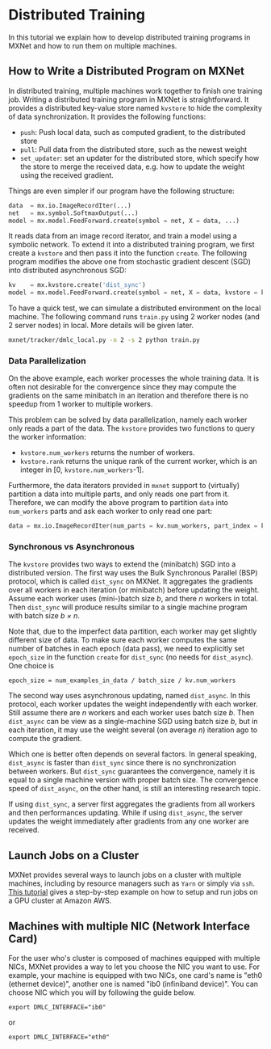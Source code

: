 # Distributed Training

In this tutorial we explain how to develop distributed
training programs in MXNet and how to run them on multiple machines.

## How to Write a Distributed Program on MXNet

In distributed training, multiple machines work together to finish one training
job. Writing a distributed training program in MXNet is straightforward. It provides
a distributed key-value store named `kvstore` to hide the complexity of data
synchronization. It provides the following functions:

- `push`: Push local data, such as computed gradient, to the distributed store
- `pull`: Pull data from the distributed store, such as the newest weight
- `set_updater`: set an updater for the distributed store, which specify how the
store to merge the received data, e.g. how to update the weight using the
received gradient.

Things are even simpler if our program have the following structure:

```python
data  = mx.io.ImageRecordIter(...)
net   = mx.symbol.SoftmaxOutput(...)
model = mx.model.FeedForward.create(symbol = net, X = data, ...)
```

It reads data from an image record iterator, and train a model using a symbolic
network.  To extend it into a distributed training program, we first create a
`kvstore` and then pass it into the function `create`. The following program
modifies the above one from stochastic gradient descent (SGD) into distributed
asynchronous SGD:

```python
kv    = mx.kvstore.create('dist_sync')
model = mx.model.FeedForward.create(symbol = net, X = data, kvstore = kv, ...)
```

To have a quick test, we can simulate a distributed environment on the local
machine. The following command runs `train.py` using 2 worker nodes (and 2 server
nodes) in local. More details will be given later.

```bash
mxnet/tracker/dmlc_local.py -n 2 -s 2 python train.py
```

### Data Parallelization

On the above example, each worker processes the whole training data. It is
often not desirable for the convergence since they may compute the gradients on
the same minibatch in an iteration and therefore there is no speedup from 1
worker to multiple workers.

This problem can be solved by data parallelization, namely each worker only
reads a part of the data. The `kvstore` provides two functions to query the
worker information:

- `kvstore.num_workers` returns the number of workers.
- `kvstore.rank` returns the unique rank of the current worker, which is an
   integer in [0, `kvstore.num_workers`-1].

Furthermore, the data iterators provided in `mxnet` support to (virtually)
partition a data into multiple parts, and only reads one part from
it. Therefore, we can modify the above program to partition `data` into
`num_workers` parts and ask each worker to only read one part:

```python
data = mx.io.ImageRecordIter(num_parts = kv.num_workers, part_index = kv.rank, ...)
```

### Synchronous vs Asynchronous

The `kvstore` provides two ways to extend the (minibatch) SGD into a distributed
version. The first way uses the Bulk Synchronous Parallel (BSP) protocol, which
is called `dist_sync` on MXNet. It aggregates the gradients over all workers in
each iteration (or minibatch) before updating the weight. Assume each worker
uses (mini-)batch size *b*, and there *n* workers in total. Then `dist_sync`
will produce results similar to a single machine program with batch size
*b × n*.

Note that, due to the imperfect data partition, each worker may get slightly
different size of data. To make sure each worker computes the same number of
batches in each epoch (data pass), we need to explicitly set `epoch_size` in the
function `create` for `dist_sync` (no needs for `dist_async`). One choice is

```
epoch_size = num_examples_in_data / batch_size / kv.num_workers
```

The second way uses asynchronous updating, named `dist_async`. In this protocol,
each worker updates the weight independently with each worker. Still assume
there are *n* workers and each worker uses batch size *b*. Then `dist_async` can
be view as a single-machine SGD using batch size *b*, but in each iteration, it
may use the weight several (on average *n*) iteration ago to compute the
gradient.

Which one is better often depends on several factors. In general speaking,
`dist_async` is faster than `dist_sync` since there is no synchronization
between workers. But `dist_sync` guarantees the convergence, namely it is equal
to a single machine version with proper batch size. The convergence speed of
`dist_async`, on the other hand, is still an interesting research topic.


If using `dist_sync`, a server first aggregates the
gradients from all workers and then performances updating. While if using
`dist_async`, the server updates the weight immediately after gradients from
any one worker are received.

<!-- ### Implementation with the parameter server -->

<!-- The `kvstore` is implemented by using the [parameter server](https://github.com/dmlc/ps-lite), which -->
<!-- is a distributed framework optimized for machine learning jobs. In this -->
<!-- framework, there are multiple worker nodes and server nodes. The architecture is shown below: -->

<!-- <img src=https://raw.githubusercontent.com/dmlc/web-data/master/mxnet/multi-node/ps_arch.png width=400/> -->

<!-- - In each iteration, a worker first reads a data batch, next **pull** the weights from the -->
<!--   servers, and then compute the gradients and **push** them to the servers. Workers -->
<!--   use several technologies, such as pre-fetching, multi-threads, and data filters, to -->
<!--   reduce the I/O overhead. -->

<!-- - A server maintains a part of the model, and **updates** the model using the -->
<!--   received gradients. It supports multiple data consistency models, with will be -->
<!--   explained later. -->

## Launch Jobs on a Cluster

MXNet provides several ways to launch jobs on a cluster with multiple machines,
including by resource managers such as `Yarn` or simply via `ssh`. [This tutorial](aws.md)
gives a step-by-step example on how to setup and run jobs on a GPU cluster at
Amazon AWS.

## Machines with multiple NIC (Network Interface Card)

For the user who's cluster is composed of machines equipped with multiple NICs, MXNet provides a way to let you choose the NIC you want to use. 
For example, your machine is equipped with two NICs, one card's name is "eth0 (ethernet device)", another one is named "ib0 (infiniband device)".
You can choose NIC which you will by following the guide below.
```
export DMLC_INTERFACE="ib0"
```
or
```
export DMLC_INTERFACE="eth0"
```
<!-- ## More Readings -->

<!-- - [Distributed training examples with results](https://github.com/dmlc/mxnet/tree/master/example/distributed-training) -->
<!-- - Research papers for the parameter server: from the algorithm aspect -->
<!--   [NIPS'14](http://www.cs.cmu.edu/~muli/file/parameter_server_nips14.pdf), from -->
<!--   the system aspect [OSDI'14](http://www.cs.cmu.edu/~muli/file/parameter_server_osdi14.pdf) -->
